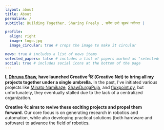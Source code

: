 ```yaml
---
layout: about
title: About
permalink: /
subtitle: Building Together, Sharing Freely , सर्वेषां कृते सुलभं नवीनता |

profile:
  align: right
  image: logo.jpg
  image_circular: true # crops the image to make it circular

news: true # includes a list of news items
selected_papers: false # includes a list of papers marked as "selected={true}"
social: true # includes social icons at the bottom of the page
---
```

**I, [Dhruva Shaw](https://dhruvashaw.in "Personal Portfolio"), have launched Creative नेट (Creative Net) to bring all my projects together under a single umbrella.** In the past, I've initiated various projects like [Minato Namikaze](https://minatonamikaze.dhruvashaw.in/ "Minato Namikaze Discord Bot"), [ShawDurgaPuja](https://github.com/Dhruvacube/shawdurgapuja "Github Repo of shawdurgapuja website"), and [fluxpoint.py](https://fluxpointpy.readthedocs.io/ "fluxpoint.py pakage"), but unfortunately, they eventually stalled due to the lack of a centralized organization.

**Creative नेट aims to revive these exciting projects and propel them forward.** Our core focus is on generating research in robotics and automation, while also developing practical solutions (both hardware and software) to advance the field of robotics.
